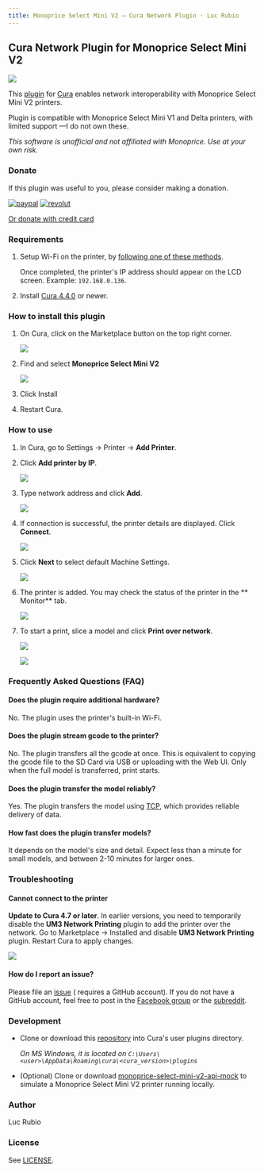 ```yaml
---
title: Monoprice Select Mini V2 — Cura Network Plugin · Luc Rubio
---
```


## Cura Network Plugin for Monoprice Select Mini V2

![](https://travis-ci.org/loociano/MPSM2NetworkPrinting.svg?branch=master)

This [plugin](https://marketplace.ultimaker.com/app/cura/plugins/loociano/MPSM2NetworkPrinting)
for [Cura](https://github.com/ultimaker/cura) enables network interoperability
with Monoprice Select Mini V2 printers.

Plugin is compatible with Monoprice Select Mini V1 and Delta printers, with
limited support ⁠—I do not own these.

_This software is unofficial and not affiliated with Monoprice. Use at your own
risk._

### Donate

If this plugin was useful to you, please consider making a donation.

[![paypal](https://github.com/loociano/MPSM2NetworkPrinting/blob/master/resources/png/paypal.png?raw=true)](https://paypal.me/loociano)
[![revolut](https://github.com/loociano/MPSM2NetworkPrinting/blob/master/resources/png/revolut.png?raw=true)](https://revolut.me/loociano)

[Or donate with credit card](https://www.paypal.com/cgi-bin/webscr?cmd=_s-xclick&hosted_button_id=AHZG8HGU4GM8G)

### Requirements

1. Setup Wi-Fi on the printer,
   by [following one of these methods](https://www.mpselectmini.com/wifi/start).

   Once completed, the printer's IP address should appear on the LCD screen.
   Example: `192.168.0.136`.

1. Install [Cura 4.4.0](https://ultimaker.com/software/ultimaker-cura) or newer.

### How to install this plugin

1. On Cura, click on the Marketplace button on the top right corner.

   ![](https://github.com/loociano/MPSM2NetworkPrinting/blob/master/resources/png/marketplace.png?raw=true)

2. Find and select **Monoprice Select Mini V2**

   ![](https://github.com/loociano/MPSM2NetworkPrinting/blob/master/resources/png/cura-marketplace.png?raw=true)

3. Click Install
4. Restart Cura.

### How to use

1. In Cura, go to Settings → Printer →  **Add Printer**.

1. Click **Add printer by IP**.

   ![](https://github.com/loociano/MPSM2NetworkPrinting/blob/master/resources/png/cura-add-a-printer.png?raw=true)

1. Type network address and click **Add**.

   ![](https://github.com/loociano/MPSM2NetworkPrinting/blob/master/resources/png/cura-add-printer-by-ip-address.png?raw=true)

1. If connection is successful, the printer details are displayed. Click **Connect**.

   ![](https://github.com/loociano/MPSM2NetworkPrinting/blob/master/resources/png/cura-add-printer-by-ip-address-connect.png?raw=true)

1. Click **Next** to select default Machine Settings.

   ![](https://github.com/loociano/MPSM2NetworkPrinting/blob/master/resources/png/cura-machine-settings.png?raw=true)

1. The printer is added. You may check the status of the printer in the **
   Monitor** tab.

   ![](https://github.com/loociano/MPSM2NetworkPrinting/blob/master/resources/png/cura-monitor-tab.png?raw=true)

1. To start a print, slice a model and click **Print over network**.

   ![](https://github.com/loociano/MPSM2NetworkPrinting/blob/master/resources/png/cura-prepare-model.png?raw=true)

   ![](https://github.com/loociano/MPSM2NetworkPrinting/blob/master/resources/png/cura-sending-print-job.png?raw=true)

### Frequently Asked Questions (FAQ)

#### Does the plugin require additional hardware?

No. The plugin uses the printer's built-in Wi-Fi.

#### Does the plugin stream gcode to the printer?

No. The plugin transfers all the gcode at once. This is equivalent to copying
the gcode file to the SD Card via USB or uploading with the Web UI. Only when
the full model is transferred, print starts.

#### Does the plugin transfer the model reliably?

Yes. The plugin transfers the model
using [TCP](https://en.wikipedia.org/wiki/Transmission_Control_Protocol), which
provides reliable delivery of data.

#### How fast does the plugin transfer models?

It depends on the model's size and detail. Expect less than a minute for small
models, and between 2-10 minutes for larger ones.

### Troubleshooting

#### Cannot connect to the printer

**Update to Cura 4.7 or later**. In earlier versions, you need to temporarily
disable the **UM3 Network Printing** plugin to add the printer over the network.
Go to Marketplace → Installed and disable **UM3 Network Printing** plugin.
Restart Cura to apply changes.

![](https://github.com/loociano/MPSM2NetworkPrinting/blob/master/resources/png/um3-network-printing-disabled.png?raw=true)

#### How do I report an issue?

Please file
an [issue](https://github.com/loociano/MPSM2NetworkPrinting/issues/new) (
requires a GitHub account). If you do not have a GitHub account, feel free to
post in
the [Facebook group](https://www.facebook.com/groups/MP.Select.Mini.Owners) or
the [subreddit](https://www.reddit.com/r/MPSelectMiniOwners).

### Development

* Clone or download
  this [repository](https://github.com/loociano/MPSM2NetworkPrinting) into
  Cura's user plugins directory.

  _On MS Windows, it is located
  on `C:\Users\<user>\AppData\Roaming\cura\<cura_version>\plugins`_

* (Optional) Clone or
  download [monoprice-select-mini-v2-api-mock](https://github.com/loociano/monoprice-select-mini-v2-api-mock)
  to simulate a Monoprice Select Mini V2 printer running locally.

### Author

Luc Rubio

### License

See [LICENSE](https://github.com/loociano/MPSM2NetworkPrinting/blob/master/LICENSE).
